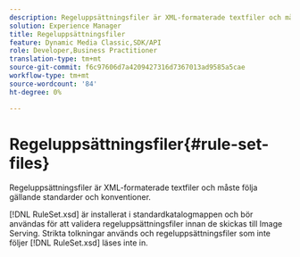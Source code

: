 ```yaml
---
description: Regeluppsättningsfiler är XML-formaterade textfiler och måste följa gällande standarder och konventioner.
solution: Experience Manager
title: Regeluppsättningsfiler
feature: Dynamic Media Classic,SDK/API
role: Developer,Business Practitioner
translation-type: tm+mt
source-git-commit: f6c97606d7a4209427316d7367013ad9585a5cae
workflow-type: tm+mt
source-wordcount: '84'
ht-degree: 0%

---
```



# Regeluppsättningsfiler{#rule-set-files}

Regeluppsättningsfiler är XML-formaterade textfiler och måste följa gällande standarder och konventioner.

[!DNL RuleSet.xsd] är installerat i standardkatalogmappen och bör användas för att validera regeluppsättningsfiler innan de skickas till Image Serving. Strikta tolkningar används och regeluppsättningsfiler som inte följer [!DNL RuleSet.xsd] läses inte in.